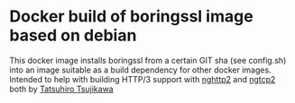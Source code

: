 Docker build of boringssl image based on debian
===============================================

This docker image installs boringssl from a certain GIT sha (see
config.sh) into an image suitable as a build dependency for other
docker images.  Intended to help with building HTTP/3 support with
[nghttp2](https://github.com/tatsuhiro-t/nghttp2) and
[ngtcp2](https://github.com/ngtcp2/ngtcp2) both by
[Tatsuhiro Tsujikawa](https://github.com/tatsuhiro-t)
